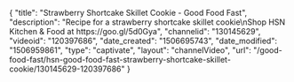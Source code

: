 {
    "title": "Strawberry Shortcake Skillet Cookie - Good Food Fast",
    "description": "Recipe for a strawberry shortcake skillet cookie\nShop HSN Kitchen & Food at https:\/\/goo.gl\/5d0Gya",
    "channelid": "130145629",
    "videoid": "120397686",
    "date_created": "1506695743",
    "date_modified": "1506959861",
    "type": "captivate",
    "layout": "channelVideo",
    "url": "\/good-food-fast\/hsn-good-food-fast-strawberry-shortcake-skillet-cookie\/130145629-120397686"
}
